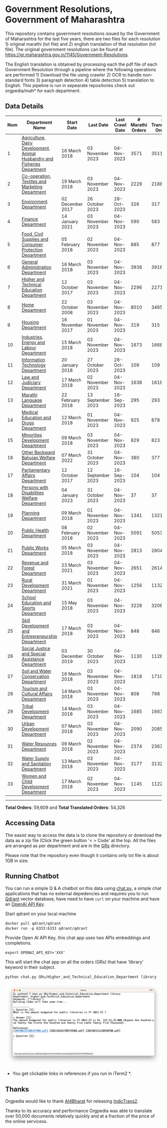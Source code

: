 # Government Resolutions, Government of Maharashtra

This repository contains government resolutions issued by the Government of Maharashtra for the last five years, there are two files for each resolution 1) original marathi (txt file) and 2) english translation of that resolution (txt file). The original government resolutions can be found at https://gr.maharashtra.gov.in/1145/Government-Resolutions.


The English translation is obtained by processing each the pdf file of each Government Resolution through a pipeline where the following operations are performed 1) Download the file using crawler 2) OCR to handle non-standard fonts 3) paragraph detection 4) table  detection 5) translation to English. This pipeline is run in sepearate repositories check out orgpedia/mah* for each department.


## Data Details

| Num | Department Name | Start Date | Last Date | Last Crawl Date | # Marathi Orders | # Translated Orders | Starting Order | Last Order |
| --- | --------------- | ---------- | --------- | --------------- | ---------------- | ------------------- | -------------- | ---------- |
| 1 | [Agriculture, Dairy Development, Animal Husbandry and Fisheries Department](GRs/Agriculture,_Dairy_Development,_Animal_Husbandry_and_Fisheries_Department) | 16 March 2018 | 03 November 2023 | 04-Nov-2023 | 3571 | 3511 | [201803161624182101.pdf](https://gr.maharashtra.gov.in/Site/Upload/Government%20Resolutions/English/201803161624182101.pdf) | [202311031804341001.pdf](https://gr.maharashtra.gov.in/Site/Upload/Government%20Resolutions/English/202311031804341001.pdf) |
| 2 | [Co-operation, Textiles and Marketing Department](GRs/Co-operation,_Textiles_and_Marketing_Department) | 19 March 2018 | 03 November 2023 | 04-Nov-2023 | 2229 | 2188 | [201803191257576702.pdf](https://gr.maharashtra.gov.in/Site/Upload/Government%20Resolutions/English/201803191257576702.pdf) | [202311031703581602.pdf](https://gr.maharashtra.gov.in/Site/Upload/Government%20Resolutions/English/202311031703581602.pdf) |
| 3 | [Environment Department](GRs/Environment_Department) | 02 December 2017 | 26 October 2023 | 28-Oct-2023 | 326 | 317 | [201712041147216904.pdf](https://gr.maharashtra.gov.in/Site/Upload/Government%20Resolutions/English/201712041147216904.pdf) | [202310261551557404.pdf](https://gr.maharashtra.gov.in/Site/Upload/Government%20Resolutions/English/202310261551557404.pdf) |
| 4 | [Finance Department](GRs/Finance_Department) | 14 January 2021 | 03 November 2023 | 04-Nov-2023 | 590 | 583 | [202101141237329905.pdf](https://gr.maharashtra.gov.in/Site/Upload/Government%20Resolutions/English/202101141237329905.pdf) | [202311031741562305.pdf](https://gr.maharashtra.gov.in/Site/Upload/Government%20Resolutions/English/202311031741562305.pdf) |
| 5 | [Food, Civil Supplies and Consumer Protection Department](GRs/Food,_Civil_Supplies_and_Consumer_Protection_Department) | 05 February 2018 | 02 November 2023 | 04-Nov-2023 | 885 | 877 | [201802121244545806.pdf](https://gr.maharashtra.gov.in/Site/Upload/Government%20Resolutions/English/201802121244545806.pdf) | [202311021752334606.pdf](https://gr.maharashtra.gov.in/Site/Upload/Government%20Resolutions/English/202311021752334606.pdf) |
| 6 | [General Administration Department](GRs/General_Administration_Department) | 16 March 2018 | 03 November 2023 | 04-Nov-2023 | 3938 | 3916 | [201803161224022707.pdf](https://gr.maharashtra.gov.in/Site/Upload/Government%20Resolutions/English/201803161224022707.pdf) | [202311032231049607.pdf](https://gr.maharashtra.gov.in/Site/Upload/Government%20Resolutions/English/202311032231049607.pdf) |
| 7 | [Higher and Technical Education Department](GRs/Higher_and_Technical_Education_Department) | 12 October 2017 | 03 November 2023 | 04-Nov-2023 | 2296 | 2271 | [201710121514029708.pdf](https://gr.maharashtra.gov.in/Site/Upload/Government%20Resolutions/English/201710121514029708.pdf) | [202311031829087308.pdf](https://gr.maharashtra.gov.in/Site/Upload/Government%20Resolutions/English/202311031829087308.pdf) |
| 8 | [Home Department](GRs/Home_Department) | 22 October 2008 | 03 November 2023 | 04-Nov-2023 | 8010 | 3465 | [20081022.pdf](https://gr.maharashtra.gov.in/Site/Upload/Government%20Resolutions/English/20081022.pdf) | [202311031932265529.pdf](https://gr.maharashtra.gov.in/Site/Upload/Government%20Resolutions/English/202311031932265529.pdf) |
| 9 | [Housing Department](GRs/Housing_Department) | 16 November 2017 | 01 November 2023 | 04-Nov-2023 | 319 | 315 | [201711161447076609.pdf](https://gr.maharashtra.gov.in/Site/Upload/Government%20Resolutions/English/201711161447076609.pdf) | [202311011210372409.pdf](https://gr.maharashtra.gov.in/Site/Upload/Government%20Resolutions/English/202311011210372409.pdf) |
| 10 | [Industries, Energy and Labour Department](GRs/Industries,_Energy_and_Labour_Department) | 15 March 2018 | 03 November 2023 | 04-Nov-2023 | 1673 | 1668 | [201803151204055010.pdf](https://gr.maharashtra.gov.in/Site/Upload/Government%20Resolutions/English/201803151204055010.pdf) | [202311031643513310.pdf](https://gr.maharashtra.gov.in/Site/Upload/Government%20Resolutions/English/202311031643513310.pdf) |
| 11 | [Information Technology Department](GRs/Information_Technology_Department) | 20 January 2018 | 27 October 2023 | 28-Oct-2023 | 109 | 109 | [201801201843024511.pdf](https://gr.maharashtra.gov.in/Site/Upload/Government%20Resolutions/English/201801201843024511.pdf) | [202310271649358711.pdf](https://gr.maharashtra.gov.in/Site/Upload/Government%20Resolutions/English/202310271649358711.pdf) |
| 12 | [Law and Judiciary Department](GRs/Law_and_Judiciary_Department) | 17 March 2018 | 02 November 2023 | 04-Nov-2023 | 1638 | 1619 | [201803171129290212.pdf](https://gr.maharashtra.gov.in/Site/Upload/Government%20Resolutions/English/201803171129290212.pdf) | [202311021622099712.pdf](https://gr.maharashtra.gov.in/Site/Upload/Government%20Resolutions/English/202311021622099712.pdf) |
| 13 | [Marathi Language Department](GRs/Marathi_Language_Department) | 22 February 2018 | 13 September 2023 | 16-Sep-2023 | 295 | 293 | [201802031549154233.pdf](https://gr.maharashtra.gov.in/Site/Upload/Government%20Resolutions/English/201802031549154233.pdf) | [202309131600252133.pdf](https://gr.maharashtra.gov.in/Site/Upload/Government%20Resolutions/English/202309131600252133.pdf) |
| 14 | [Medical Education and Drugs Department](GRs/Medical_Education_and_Drugs_Department) | 12 March 2018 | 01 November 2023 | 04-Nov-2023 | 925 | 878 | [201803121137094813.pdf](https://gr.maharashtra.gov.in/Site/Upload/Government%20Resolutions/English/201803121137094813.pdf) | [202311011757240313.pdf](https://gr.maharashtra.gov.in/Site/Upload/Government%20Resolutions/English/202311011757240313.pdf) |
| 15 | [Minorities Development Department](GRs/Minorities_Development_Department) | 09 March 2018 | 03 November 2023 | 04-Nov-2023 | 829 | 823 | [201803091218355314.pdf](https://gr.maharashtra.gov.in/Site/Upload/Government%20Resolutions/English/201803091218355314.pdf) | [202311031124276614.pdf](https://gr.maharashtra.gov.in/Site/Upload/Government%20Resolutions/English/202311031124276614.pdf) |
| 16 | [Other Backward Bahujan Welfare Department](GRs/Other_Backward_Bahujan_Welfare_Department) | 07 March 2022 | 31 October 2023 | 04-Nov-2023 | 380 | 377 | [202203081752439334.pdf](https://gr.maharashtra.gov.in/Site/Upload/Government%20Resolutions/English/202203081752439334.pdf) | [202310311541553234.pdf](https://gr.maharashtra.gov.in/Site/Upload/Government%20Resolutions/English/202310311541553234.pdf) |
| 17 | [Parliamentary Affairs Department](GRs/Parliamentary_Affairs_Department) | 12 October 2017 | 12 September 2023 | 16-Sep-2023 | 104 | 104 | [201710031642378615.pdf](https://gr.maharashtra.gov.in/Site/Upload/Government%20Resolutions/English/201710031642378615.pdf) | [202309121658524215.pdf](https://gr.maharashtra.gov.in/Site/Upload/Government%20Resolutions/English/202309121658524215.pdf) |
| 18 | [Persons with Disabilities Welfare Department](GRs/Persons_with_Disabilities_Welfare_Department) | 04 January 2023 | 31 October 2023 | 04-Nov-2023 | 37 | 37 | [202301041906309635.pdf](https://gr.maharashtra.gov.in/Site/Upload/Government%20Resolutions/English/202301041906309635.pdf) | [202310311148111635.pdf](https://gr.maharashtra.gov.in/Site/Upload/Government%20Resolutions/English/202310311148111635.pdf) |
| 19 | [Planning Department](GRs/Planning_Department) | 09 March 2018 | 01 November 2023 | 04-Nov-2023 | 1341 | 1321 | [201803091441032716.pdf](https://gr.maharashtra.gov.in/Site/Upload/Government%20Resolutions/English/201803091441032716.pdf) | [202311011659420316.pdf](https://gr.maharashtra.gov.in/Site/Upload/Government%20Resolutions/English/202311011659420316.pdf) |
| 20 | [Public Health Department](GRs/Public_Health_Department) | 08 February 2018 | 02 November 2023 | 04-Nov-2023 | 5091 | 5053 | [201801311722275417.pdf](https://gr.maharashtra.gov.in/Site/Upload/Government%20Resolutions/English/201801311722275417.pdf) | [202311021615412117.pdf](https://gr.maharashtra.gov.in/Site/Upload/Government%20Resolutions/English/202311021615412117.pdf) |
| 21 | [Public Works Department](GRs/Public_Works_Department) | 05 March 2018 | 03 November 2023 | 04-Nov-2023 | 2813 | 2804 | [201803051515468118.pdf](https://gr.maharashtra.gov.in/Site/Upload/Government%20Resolutions/English/201803051515468118.pdf) | [202311031630589618.pdf](https://gr.maharashtra.gov.in/Site/Upload/Government%20Resolutions/English/202311031630589618.pdf) |
| 22 | [Revenue and Forest Department](GRs/Revenue_and_Forest_Department) | 23 March 2021 | 03 November 2023 | 04-Nov-2023 | 2651 | 2614 | [202103231328393119.pdf](https://gr.maharashtra.gov.in/Site/Upload/Government%20Resolutions/English/202103231328393119.pdf) | [202311031833322019.pdf](https://gr.maharashtra.gov.in/Site/Upload/Government%20Resolutions/English/202311031833322019.pdf) |
| 23 | [Rural Development Department](GRs/Rural_Development_Department) | 31 March 2021 | 01 November 2023 | 04-Nov-2023 | 1256 | 1132 | [202103301021181120.pdf](https://gr.maharashtra.gov.in/Site/Upload/Government%20Resolutions/English/202103301021181120.pdf) | [202311011400145920.pdf](https://gr.maharashtra.gov.in/Site/Upload/Government%20Resolutions/English/202311011400145920.pdf) |
| 24 | [School Education and Sports Department](GRs/School_Education_and_Sports_Department) | 15 May 2018 | 03 November 2023 | 04-Nov-2023 | 3228 | 3206 | [201805161114241221.pdf](https://gr.maharashtra.gov.in/Site/Upload/Government%20Resolutions/English/201805161114241221.pdf) | [202311031656298221.pdf](https://gr.maharashtra.gov.in/Site/Upload/Government%20Resolutions/English/202311031656298221.pdf) |
| 25 | [Skill Development and Entrepreneurship Department](GRs/Skill_Development_and_Entrepreneurship_Department) | 17 March 2018 | 03 November 2023 | 04-Nov-2023 | 848 | 846 | [201803171322099003.pdf](https://gr.maharashtra.gov.in/Site/Upload/Government%20Resolutions/English/201803171322099003.pdf) | [202311031528569703.pdf](https://gr.maharashtra.gov.in/Site/Upload/Government%20Resolutions/English/202311031528569703.pdf) |
| 26 | [Social Justice and Special Assistance Department](GRs/Social_Justice_and_Special_Assistance_Department) | 03 December 2019 | 30 October 2023 | 04-Nov-2023 | 1130 | 1126 | [201912051107011622.pdf](https://gr.maharashtra.gov.in/Site/Upload/Government%20Resolutions/English/201912051107011622.pdf) | [202310311417146522.pdf](https://gr.maharashtra.gov.in/Site/Upload/Government%20Resolutions/English/202310311417146522.pdf) |
| 27 | [Soil and Water Conservation Department](GRs/Soil_and_Water_Conservation_Department) | 16 March 2018 | 03 November 2023 | 04-Nov-2023 | 1818 | 1710 | [201803161247582426.pdf](https://gr.maharashtra.gov.in/Site/Upload/Government%20Resolutions/English/201803161247582426.pdf) | [202311031627566826.pdf](https://gr.maharashtra.gov.in/Site/Upload/Government%20Resolutions/English/202311031627566826.pdf) |
| 28 | [Tourism and Cultural Affairs Department](GRs/Tourism_and_Cultural_Affairs_Department) | 14 March 2018 | 03 November 2023 | 04-Nov-2023 | 808 | 798 | [201803131542054523.pdf](https://gr.maharashtra.gov.in/Site/Upload/Government%20Resolutions/English/201803131542054523.pdf) | [202311031756357923.pdf](https://gr.maharashtra.gov.in/Site/Upload/Government%20Resolutions/English/202311031756357923.pdf) |
| 29 | [Tribal Development Department](GRs/Tribal_Development_Department) | 14 March 2018 | 03 November 2023 | 04-Nov-2023 | 1685 | 1663 | [201803091105184924.pdf](https://gr.maharashtra.gov.in/Site/Upload/Government%20Resolutions/English/201803091105184924.pdf) | [202311031514087924.pdf](https://gr.maharashtra.gov.in/Site/Upload/Government%20Resolutions/English/202311031514087924.pdf) |
| 30 | [Urban Development Department](GRs/Urban_Development_Department) | 07 March 2018 | 03 November 2023 | 04-Nov-2023 | 2090 | 2085 | [201803071203178325.pdf](https://gr.maharashtra.gov.in/Site/Upload/Government%20Resolutions/English/201803071203178325.pdf) | [202311031242106625.pdf](https://gr.maharashtra.gov.in/Site/Upload/Government%20Resolutions/English/202311031242106625.pdf) |
| 31 | [Water Resources Department](GRs/Water_Resources_Department) | 09 March 2018 | 02 November 2023 | 04-Nov-2023 | 2374 | 2363 | [201803091034435527.pdf](https://gr.maharashtra.gov.in/Site/Upload/Government%20Resolutions/English/201803091034435527.pdf) | [202311021527285827.pdf](https://gr.maharashtra.gov.in/Site/Upload/Government%20Resolutions/English/202311021527285827.pdf) |
| 32 | [Water Supply and Sanitation Department](GRs/Water_Supply_and_Sanitation_Department) | 13 March 2018 | 03 November 2023 | 04-Nov-2023 | 3177 | 3132 | [201803121414108428.pdf](https://gr.maharashtra.gov.in/Site/Upload/Government%20Resolutions/English/201803121414108428.pdf) | [202311031046220728.pdf](https://gr.maharashtra.gov.in/Site/Upload/Government%20Resolutions/English/202311031046220728.pdf) |
| 33 | [Women and Child Development Department](GRs/Women_and_Child_Development_Department) | 17 March 2018 | 02 November 2023 | 04-Nov-2023 | 1145 | 1122 | [201803171539444330.pdf](https://gr.maharashtra.gov.in/Site/Upload/Government%20Resolutions/English/201803171539444330.pdf) | [202311021508441430.pdf](https://gr.maharashtra.gov.in/Site/Upload/Government%20Resolutions/English/202311021508441430.pdf) |
----------------------------------------------------------------------------------------------------

**Total Orders**: 59,609 and **Total Translated Orders**: 54,326
## Accessing Data

The easist way to access the data is to clone the repository or download the data as a zip file (Click the green button '< > Code' at the top. All the files are arranged as per department and are in the [GRs](GRs) directory.

Please note that the repository even though it contains only txt file is about 1GB in size.

## Running Chatbot

You can run a simple Q & A chatbot on this data using [chat.py](chat.py), a simple chat applications that has no external depedencies and requires you to run [Qdrant](https://qdrant.tech/) vector database, have need to have `curl` on your machine and have an [OpenAI API Key](https://help.openai.com/en/articles/4936850-where-do-i-find-my-secret-api-key).

Start qdrant on your local machine
```shell
docker pull qdrant/qdrant
docker run -p 6333:6333 qdrant/qdrant
```

Provide Open AI API Key, this chat app uses two APIs embeddings and completions.
```shell
export OPENAI_API_KEY='XXX'
```

This will start the chat app on all the orders (GRs) that have 'library' keyword in their subject.

```shell
python chat.py GRs/Higher_and_Technical_Education_Department library
```

![screenshot of running chat.py](screenshot.png)

* You get clickable links in references if you run in iTerm2 *.

## Thanks

Orgpedia would like to thank [AI4Bharat](https://ai4bharat.iitm.ac.in/) for releasing [IndicTrans2](https://github.com/AI4Bharat/IndicTrans2).

Thanks to its accuracy and performance Orgpedia was able to translate over 50,000 documents relatively quickly and at a fraction of the price of the online servicess.











